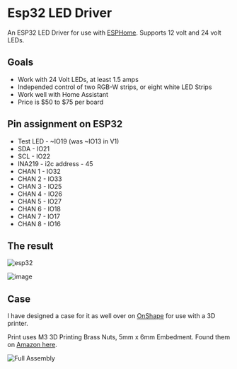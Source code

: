 # Esp32 LED Driver

An ESP32 LED Driver for use with [ESPHome](https://esphome.io/index.html).  Supports 12 volt and 24 volt LEDs.

## Goals

* Work with 24 Volt LEDs, at least 1.5 amps
* Independed control of two RGB-W strips, or eight white LED Strips
* Work well with Home Assistant
* Price is $50 to $75 per board

## Pin assignment on ESP32

* Test LED - ~IO19 (was ~IO13 in V1)
* SDA - IO21
* SCL - IO22
* INA219 - i2c address - 45
* CHAN 1 - IO32
* CHAN 2 - IO33
* CHAN 3 - IO25
* CHAN 4 - IO26
* CHAN 5 - IO27
* CHAN 6 - IO18
* CHAN 7 - IO17
* CHAN 8 - IO16

## The result

![esp32](https://user-images.githubusercontent.com/1480439/146633409-2d5fd502-1571-4638-8a4a-e97a32d3e420.PNG)

![image](https://user-images.githubusercontent.com/1480439/146633301-13de0304-ac18-4e99-a381-032be6f3ad5c.png)

## Case

I have designed a case for it as well over on [OnShape](https://cad.onshape.com/documents/408e2383d926b3595b2bb312/w/fd92e074be70698e5e0da078/e/0ab2fa066dd2b40c54c9b8b1?renderMode=0&uiState=61bd8b5acb34920ff4b042c0) for use with a 3D printer.

Print uses M3 3D Printing Brass Nuts, 5mm x 6mm Embedment.  Found them on [Amazon here](https://www.amazon.com/gp/product/B09KZSJS88/).

![Full Assembly](https://user-images.githubusercontent.com/1480439/146633107-b8e2c392-83b6-4485-a798-b17780c5717a.png)
